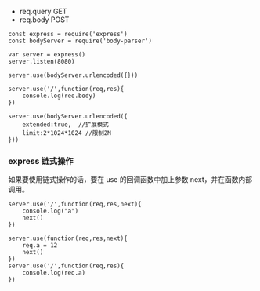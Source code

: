 - req.query GET
- req.body  POST
```
const express = require('express')
const bodyServer = require('body-parser')

var server = express()
server.listen(8080)

server.use(bodyServer.urlencoded({}))

server.use('/',function(req,res){
    console.log(req.body)  
})
```

```
server.use(bodyServer.urlencoded({
    extended:true,  //扩展模式
    limit:2*1024*1024 //限制2M
}))

```

### express 链式操作
如果要使用链式操作的话，要在 use 的回调函数中加上参数 next，并在函数内部调用。
```
server.use('/',function(req,res,next){
    console.log("a")
    next()
})
```

```
server.use(function(req,res,next){
    req.a = 12
    next()
})
server.use('/',function(req,res){
    console.log(req.a)
})
```
















